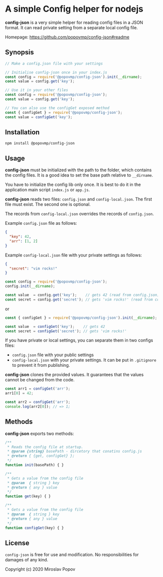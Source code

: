 # A simple Config helper for nodejs

**config-json** is a very simple helper for reading config files in a JSON format.
It can read private setting from a separate local config file.

Homepage: https://github.com/popovmp/config-json#readme

## Synopsis

```javascript
// Make a config.json file with your settings

// Initialise config-json once in your index.js
const config = require('@popovmp/config-json').init(__dirname);
const value = config.get('key');

// Use it in your other files
const config = require('@popovmp/config-json');
const value = config.get('key');

// You can also use the configGet exposed method
const { configGet } = require('@popovmp/config-json');
const value = configGet('key');
````

## Installation

```
npm install @popovmp/config-json
```

## Usage

**config-json** must be initialized with the path to the folder, which contains the config files.
It is a good idea to set the base path relative to `__dirname`.

You have to initialize the config lib only once. It is best to do it in the application main script `index.js` or `app.js`. 

**config-json** reads two files: `config.json` and `config-local.json`.
The first file must exist. The second one is optional.

The records from `config-local.json` overrides the records of `config.json`.

Example `config.json` file as follows:

```json
{
  "key": 42,
  "arr": [1, 2]
}
```

Example `config-local.json` file with your private settings as follows:

```json
{
  "secret": "vim rocks!"
}
```

```javascript
const config = require('@popovmp/config-json');
config.init(__dirname);

const value  = config.get('key');    // gets 42 (read from config.json)
const secret = config.get('secret'); // gets 'vim rocks!' (read from config-local.json)
```

or

```javascript
const { configGet } = require('@popovmp/config-json').init(__dirname);

const value  = configGet('key');    // gets 42
const secret = configGet('secret'); // gets 'vim rocks!'
```

If you have private or local settings, you can separate them in two configs files:
  - `config.json` file with your public settings
  - `config-local.json` with your private settings. It can be put in `.gitignore` to prevent it from publishing.

**config-json** clones the provided values. It guarantees that the values cannot be changed from the code.

```javascript
const arr1 = configGet('arr');
arr1[0] = 42;

const arr2 = configGet('arr');
console.log(arr2[0]); // => 1;
```  

## Methods

**config-json** exports two methods:

```javascript
/**
 * Reads the config file at startup.
 * @param {string} basePath - dircetory that conatins config.js
 * @return { {get, configGet} };
 */
function init(basePath) { }
````

```javascript
/**
 * Gets a value from the config file
 * @param  { string } key
 * @return { any } value
 */
function get(key) { }
```

```javascript
/**
 * Gets a value from the config file
 * @param  { string } key
 * @return { any } value
 */
function configGet(key) { }
````

## License

`config-json` is free for use and modification. No responsibilities for damages of any kind.

Copyright (c) 2020 Miroslav Popov
